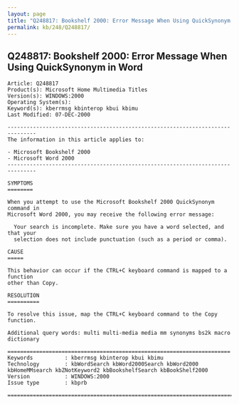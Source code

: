 ```yaml
---
layout: page
title: "Q248817: Bookshelf 2000: Error Message When Using QuickSynonym in Word"
permalink: kb/248/Q248817/
---
```


## Q248817: Bookshelf 2000: Error Message When Using QuickSynonym in Word

	Article: Q248817
	Product(s): Microsoft Home Multimedia Titles
	Version(s): WINDOWS:2000
	Operating System(s): 
	Keyword(s): kberrmsg kbinterop kbui kbimu
	Last Modified: 07-DEC-2000
	
	-------------------------------------------------------------------------------
	The information in this article applies to:
	
	- Microsoft Bookshelf 2000 
	- Microsoft Word 2000 
	-------------------------------------------------------------------------------
	
	SYMPTOMS
	========
	
	When you attempt to use the Microsoft Bookshelf 2000 QuickSynonym command in
	Microsoft Word 2000, you may receive the following error message:
	
	  Your search is incomplete. Make sure you have a word selected, and that your
	  selection does not include punctuation (such as a period or comma).
	
	CAUSE
	=====
	
	This behavior can occur if the CTRL+C keyboard command is mapped to a function
	other than Copy.
	
	RESOLUTION
	==========
	
	To resolve this issue, map the CTRL+C keyboard command to the Copy function.
	
	Additional query words: multi multi-media media mm synonyms bs2k macro dictionary
	
	======================================================================
	Keywords          : kberrmsg kbinterop kbui kbimu 
	Technology        : kbWordSearch kbWord2000Search kbWord2000 kbHomeMMsearch kbZNotKeyword2 kbBookshelfSearch kbBookShelf2000
	Version           : WINDOWS:2000
	Issue type        : kbprb
	
	=============================================================================
	
